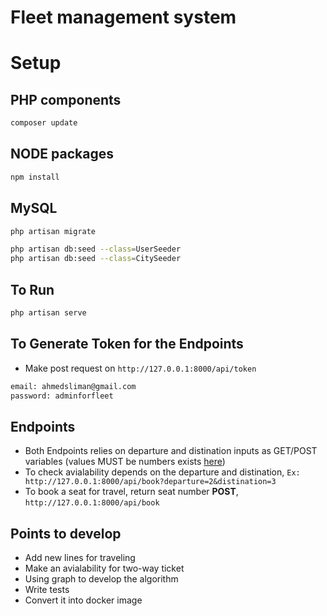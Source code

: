 # Fleet management system

# Setup

## PHP components

```bash
composer update
```

## NODE packages

```bash
npm install
```

## MySQL

```bash
php artisan migrate

php artisan db:seed --class=UserSeeder
php artisan db:seed --class=CitySeeder
```

## To Run

```bash
php artisan serve
```

## To Generate Token for the Endpoints

-   Make post request on `http://127.0.0.1:8000/api/token`

```bash
email: ahmedsliman@gmail.com
password: adminforfleet
```

## Endpoints

-   Both Endpoints relies on departure and distination inputs as GET/POST variables (values MUST be numbers exists [here](http://127.0.0.1:8000/))
-   To check avialability depends on the departure and distination, `Ex: http://127.0.0.1:8000/api/book?departure=2&distination=3`
-   To book a seat for travel, return seat number **POST**, `http://127.0.0.1:8000/api/book`

## Points to develop

-   Add new lines for traveling
-   Make an avialability for two-way ticket
-   Using graph to develop the algorithm
-   Write tests
-   Convert it into docker image

